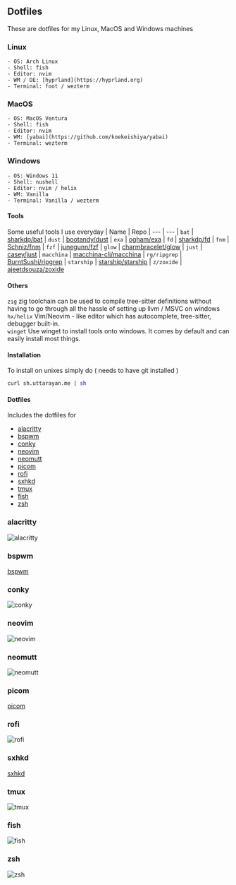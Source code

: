 ## Dotfiles

These are dotfiles for my Linux, MacOS and Windows machines

### Linux
    - OS: Arch Linux
    - Shell: fish
    - Editor: nvim
    - WM / DE: [hyprland](https://hyprland.org)
    - Terminal: foot / wezterm

### MacOS 
    - OS: MacOS Ventura
    - Shell: fish
    - Editor: nvim
    - WM: [yabai](https://github.com/koekeishiya/yabai)
    - Terminal: wezterm

### Windows
    - OS: Windows 11
    - Shell: nushell
    - Editor: nvim / helix
    - WM: Vanilla
    - Terminal: Vanilla / wezterm

#### Tools
Some useful tools I use everyday
| Name          | Repo
| ---           | ---
| `bat`         | [sharkdp/bat](https://github.com/sharkdp/fd)
| `dust`        | [bootandy/dust](https://github.com/bootandy/dust)
| `exa`         | [ogham/exa](https://github.com/ogham/exa)
| `fd`          | [sharkdp/fd](https://github.com/sharkdp/fd)
| `fnm`         | [Schniz/fnm](https://github.com/Schniz/fnm)
| `fzf`         | [junegunn/fzf](https://github.com/junegunn/fzf)
| `glow`        | [charmbracelet/glow](https://github.com/charmbracelet/glow)
| `just`        | [casey/just](https://github.com/casey/just)
| `macchina`    | [macchina-cli/macchina](https://github.com/Macchina-CLI/macchina)
| `rg/ripgrep`  | [BurntSushi/ripgrep](https://github.com/BurntSushi/ripgrep)
| `starship`    | [starship/starship](https://github.com/starship/starship)
| `z/zoxide`    | [ajeetdsouza/zoxide](https://github.com/ajeetdsouza/zoxide)

#### Others
`zig` zig toolchain can be used to compile tree-sitter definitions without having to go through all the hassle of setting up llvm / MSVC on windows  
`hx/helix` Vim/Neovim - like editor which has autocomplete, tree-sitter, debugger built-in.  
`winget` Use winget to install tools onto windows. It comes by default and can easily install most things.  

#### Installation
To install on unixes simply do ( needs to have git installed )

```sh
curl sh.uttarayan.me | sh
```

#### Dotfiles
Includes the dotfiles for

- [alacritty](#alacritty)
- [bspwm](#bspwm)
- [conky](#conky)
- [neovim](#neovim)
- [neomutt](#neomutt)
- [picom](#picom)
- [rofi](#rofi)
- [sxhkd](#sxhkd)
- [tmux](#tmux)
- [fish](#fish)
- [zsh](#zsh)

### alacritty

![alacritty](images/alacritty.png)

### bspwm

[bspwm](https://github.com/baskerville/bspwm)

### conky

![conky](images/conky.png)

### neovim

![neovim](images/neovim.png)

### neomutt

![neomutt](images/neomutt.png)

### picom

[picom](https://github.com/yshui/picom)

### rofi

![rofi](images/rofi.png)

### sxhkd

[sxhkd](https://github.com/baskerville/sxhkd)

### tmux

![tmux](images/tmux.png)

### fish

![fish](images/fish.png)

### zsh

![zsh](images/zsh.png)
